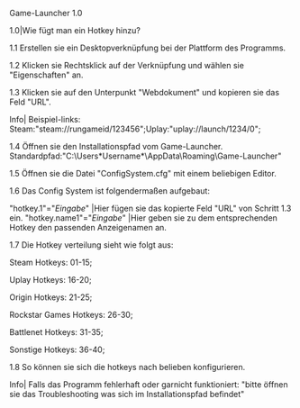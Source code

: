 

Game-Launcher 1.0

1.0|Wie fügt man ein Hotkey hinzu?

1.1 Erstellen sie ein Desktopverknüpfung bei der Plattform des Programms.

1.2 Klicken sie Rechtsklick auf der Verknüpfung und wählen sie "Eigenschaften" an.

1.3 Klicken sie auf den Unterpunkt "Webdokument" und kopieren sie das Feld "URL".

Info| Beispiel-links: Steam:"steam://rungameid/123456";Uplay:"uplay://launch/1234/0";

1.4 Öffnen sie den Installationspfad vom Game-Launcher. Standardpfad:"C:\Users\*Username*\AppData\Roaming\Game-Launcher\"

1.5 Öffnen sie die Datei "ConfigSystem.cfg" mit einem beliebigen Editor.

1.6 Das Config System ist folgendermaßen aufgebaut:

"hotkey.1"="*Eingabe*"		|Hier fügen sie das kopierte Feld "URL" von Schritt 1.3 ein.
"hotkey.name1"="*Eingabe*"	|Hier geben sie zu dem entsprechenden Hotkey den passenden Anzeigenamen an.

1.7 Die Hotkey verteilung sieht wie folgt aus:

Steam Hotkeys: 			01-15;

Uplay Hotkeys: 			16-20;

Origin Hotkeys: 		21-25; 

Rockstar Games Hotkeys: 26-30;

Battlenet Hotkeys: 		31-35;

Sonstige Hotkeys: 		36-40;

1.8 So können sie sich die hotkeys nach belieben konfigurieren.

Info| Falls das Programm fehlerhaft oder garnicht funktioniert:
"bitte öffnen sie das Troubleshooting was sich im Installationspfad befindet"
